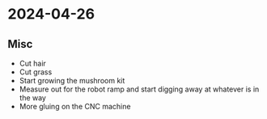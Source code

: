 # 2024-04-26

## Misc

 * Cut hair
 * Cut grass
 * Start growing the mushroom kit
 * Measure out for the robot ramp and start digging away at whatever is in the way
 * More gluing on the CNC machine
